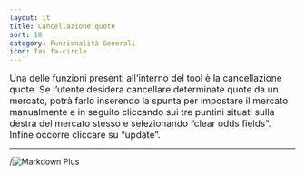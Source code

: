 ```yaml
---
layout: it
title: Cancellazione quote
sort: 10
category: Funzionalità Generali
icon: fas fa-circle
---
```

<p class="message">
    
</p>

 <font size="3">Una delle funzioni presenti all’interno del tool è la cancellazione quote. Se l’utente desidera cancellare determinate quote da un mercato, potrà farlo inserendo la spunta per impostare il mercato manualmente e in seguito cliccando sui tre puntini situati sulla destra del mercato stesso e selezionando “clear odds fields”. Infine occorre cliccare su “update”.</font>

 ---


/![Markdown Plus]({{site.baseurl}}/public/images/gestione-quote/cancella-spread.pnggestione-quote/clear-odds-field.png)